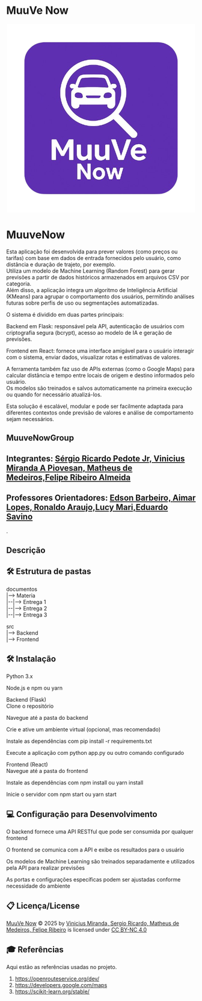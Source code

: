 # MuuVe Now
<p align="center"> <a href= ""><img src="icon_muuvenow.png" alt="MuuVe Now" border="0"></a> </p>

# MuuveNow

Esta aplicação foi desenvolvida para prever valores (como preços ou tarifas) com base em dados de entrada fornecidos pelo usuário, como distância e duração de trajeto, por exemplo.<br>
Utiliza um modelo de Machine Learning (Random Forest) para gerar previsões a partir de dados históricos armazenados em arquivos CSV por categoria.<br>
Além disso, a aplicação integra um algoritmo de Inteligência Artificial (KMeans) para agrupar o comportamento dos usuários, permitindo análises futuras sobre perfis de uso ou segmentações automatizadas.<br>

O sistema é dividido em duas partes principais:<br>

Backend em Flask: responsável pela API, autenticação de usuários com criptografia segura (bcrypt), acesso ao modelo de IA e geração de previsões.<br>

Frontend em React: fornece uma interface amigável para o usuário interagir com o sistema, enviar dados, visualizar rotas e estimativas de valores.<br>

A ferramenta também faz uso de APIs externas (como o Google Maps) para calcular distância e tempo entre locais de origem e destino informados pelo usuário.<br>
Os modelos são treinados e salvos automaticamente na primeira execução ou quando for necessário atualizá-los.<br>

Esta solução é escalável, modular e pode ser facilmente adaptada para diferentes contextos onde previsão de valores e análise de comportamento sejam necessários.<br>

## MuuveNowGroup

## Integrantes: <a href="https://www.linkedin.com/in/sergio-pedote/">Sérgio Ricardo Pedote Jr, <a href="https://www.linkedin.com/in/vinipiovesan/">Vinicius Miranda A Piovesan, <a href="https://www.linkedin.com/in/matheus-de-medeiros-5516a02a9/">Matheus de Medeiros,<a href="https://www.linkedin.com/in/felipe-ribeiro-almeida-2698652b9/?utm_source=share&utm_campaign=share_via&utm_content=profile&utm_medium=ios_app">Felipe Ribeiro Almeida   </a>

## Professores Orientadores: <a> <a href="https://www.linkedin.com/in/edsonbarbero/">Edson Barbeiro, <a href="https://www.linkedin.com/in/aimarlopes/">Aimar Lopes, <a href="https://www.linkedin.com/in/ronaldo-araujo-pinto-3542811a/">Ronaldo Araujo,<a href="https://www.linkedin.com/in/lucymari/">Lucy Mari,<a href="https://www.linkedin.com/in/eduardo-savino-gomes-77833a10/">Eduardo Savino</a>
</a>.




## Descrição


## 🛠 Estrutura de pastas

documentos<br>
|--> Materia<br>
|--|--> Entrega 1<br>
|--|--> Entrega 2<br>
|--|--> Entrega 3<br>




src<br>
|--> Backend<br>
|--> Frontend<br>


## 🛠 Instalação
Python 3.x<br>

Node.js e npm ou yarn<br>

Backend (Flask)<br>
Clone o repositório<br>

Navegue até a pasta do backend<br>

Crie e ative um ambiente virtual (opcional, mas recomendado)<br>

Instale as dependências com pip install -r requirements.txt<br>

Execute a aplicação com python app.py ou outro comando configurado<br>

Frontend (React)<br>
Navegue até a pasta do frontend<br>

Instale as dependências com npm install ou yarn install<br>

Inicie o servidor com npm start ou yarn start<br>


## 💻 Configuração para Desenvolvimento

O backend fornece uma API RESTful que pode ser consumida por qualquer frontend<br>

O frontend se comunica com a API e exibe os resultados para o usuário<br>

Os modelos de Machine Learning são treinados separadamente e utilizados pela API para realizar previsões<br>

As portas e configurações específicas podem ser ajustadas conforme necessidade do ambiente<br>



## 📋 Licença/License
<a href="https://github.com/2025-1-NADS4/Projeto6">MuuVe Now</a> © 2025 by <a href="https://creativecommons.org">Vinicius Miranda, Sergio Ricardo, Matheus de Medeiros, Felipe Ribeiro</a> is licensed under <a href="https://creativecommons.org/licenses/by-nc/4.0/">CC BY-NC 4.0</a>


## 🎓 Referências

Aqui estão as referências usadas no projeto.

1. https://openrouteservice.org/dev/
2. https://developers.google.com/maps
3. https://scikit-learn.org/stable/
